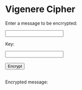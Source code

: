 <style>
  @import url('https://fonts.googleapis.com/css2?family=Dosis&display=swap');
</style>
<html>
<head>
    <title>Vigenere Cipher</title>
</head>
<body>
<h1>Vigenere Cipher</h1>

<p>Enter a message to be encrrypted:</p>
    <input type="text" id="message">
    <p>Key:</p>
    <input type="text" id="key">
    <br>
    <br>
    <button onclick="encrypt()">Encrypt</button>
    <br>
    <br>
    <p>Encrypted message:</p>
    <p id="encrypted"></p>
<!-- Include the JavaScript file -->
<script>
  // function vigencrypt() {
  //   let expression = document.getElementById("message").value;
  //   const urlStart = "http://localhost:8085/api/vigenc/all/";
  //   const url = urlStart + expression;
  //   console.log(url); 
  //   fetch(url)
  //     .then(res => res.json())
  //     .then(data => {
  //       console.log(data);
  //       document.getElementById("encrypted").innerHTML = data.result; 
  //     })    
  // }
function encrypt() {
  var message = document.getElementById("message").value;
  var key = document.getElementById("key").value;
  var cypher = "";
  for(var i = 0, j = 0; i < message.length; i++){
    var currentLetter = message[i];
    if(currentLetter.match(/[A-Z]/)){
      var upperLetter = ((currentLetter.charCodeAt() - 65) + (key[j%key.length].toUpperCase().charCodeAt() - 65)) % 26;
      cypher += String.fromCharCode(upperLetter+65);
      j++;
    }else if(currentLetter.match(/[a-z]/)){
      var lowerLetter = ((currentLetter.charCodeAt() - 97) + (key[j%key.length].toLowerCase().charCodeAt() - 97)) % 26;
      cypher += String.fromCharCode(lowerLetter+97);
      j++;
    }else{
      cypher += currentLetter;
    }
  }
  document.getElementById("encrypted").innerHTML = cypher;
}

</script>
</body>
</html>
